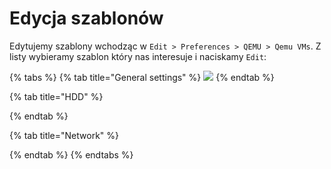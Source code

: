 # Edycja szablonów

Edytujemy szablony wchodząc w `Edit > Preferences > QEMU > Qemu VMs`. Z listy wybieramy szablon który nas interesuje i naciskamy `Edit`:

{% tabs %}
{% tab title="General settings" %}
![](https://i.imgur.com/vxSXd75.png)
{% endtab %}

{% tab title="HDD" %}

{% endtab %}

{% tab title="Network" %}

{% endtab %}
{% endtabs %}
